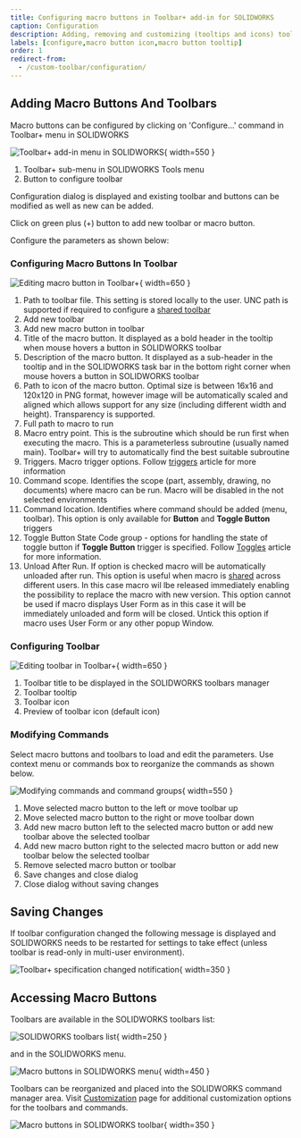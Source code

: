 ```yaml
---
title: Configuring macro buttons in Toolbar+ add-in for SOLIDWORKS
caption: Configuration
description: Adding, removing and customizing (tooltips and icons) toolbars and macro buttons in Toolbar+ add-in for SOLIDWORKS
labels: [configure,macro button icon,macro button tooltip]
order: 1
redirect-from:
  - /custom-toolbar/configuration/
---
```

## Adding Macro Buttons And Toolbars

Macro buttons can be configured by clicking on 'Configure...' command in Toolbar+ menu in SOLIDWORKS

![Toolbar+ add-in menu in SOLIDWORKS](custom-toolbar-menu.png){ width=550 }

1. Toolbar+ sub-menu in SOLIDWORKS Tools menu
1. Button to configure toolbar

Configuration dialog is displayed and existing toolbar and buttons can be modified as well as new can be added.

Click on green plus (+) button to add new toolbar or macro button.

Configure the parameters as shown below:

### Configuring Macro Buttons In Toolbar

![Editing macro button in Toolbar+](edit-macro.png){ width=650 }

1. Path to toolbar file. This setting is stored locally to the user. UNC path is supported if required to configure a [shared toolbar](../multi-user/)
1. Add new toolbar
1. Add new macro button in toolbar
1. Title of the macro button. It displayed as a bold header in the tooltip when mouse hovers a button in SOLIDWORKS toolbar
1. Description of the macro button. It displayed as a sub-header in the tooltip and in the SOLIDWORKS task bar in the bottom right corner when mouse hovers a button in SOLIDWORKS toolbar
1. Path to icon of the macro button. Optimal size is between 16x16 and 120x120 in PNG format, however image will be automatically scaled and aligned which allows support for any size (including different width and height). Transparency is supported.
1. Full path to macro to run
1. Macro entry point. This is the subroutine which should be run first when executing the macro. This is a parameterless subroutine (usually named main). Toolbar+ will try to automatically find the best suitable subroutine
1. Triggers. Macro trigger options. Follow [triggers](triggers) article for more information
1. Command scope. Identifies the scope (part, assembly, drawing, no documents) where macro can be run. Macro will be disabled in the not selected environments
1. Command location. Identifies where command should be added (menu, toolbar). This option is only available for **Button** and **Toggle Button** triggers
1. Toggle Button State Code group - options for handling the state of toggle button if **Toggle Button** trigger is specified. Follow [Toggles](toggles/) article for more information.
1. Unload After Run. If option is checked macro will be automatically unloaded after run. This option is useful when macro is [shared](../multi-user/) across different users. In this case macro wil lbe released immediately enabling the possibility to replace the macro with new version. This option cannot be used if macro displays User Form as in this case it will be immediately unloaded and form will be closed. Untick this option if macro uses User Form or any other popup Window.

### Configuring Toolbar

![Editing toolbar in Toolbar+](edit-toolbar.png){ width=650 }

1. Toolbar title to be displayed in the SOLIDWORKS toolbars manager
1. Toolbar tooltip
1. Toolbar icon
1. Preview of toolbar icon (default icon)

### Modifying Commands

Select macro buttons and toolbars to load and edit the parameters. Use context menu or commands box to reorganize the commands as shown below.

![Modifying commands and command groups](modifying-commands.png){ width=550 }

1. Move selected macro button to the left or move toolbar up
1. Move selected macro button to the right or move toolbar down
1. Add new macro button left to the selected macro button or add new toolbar above the selected toolbar
1. Add new macro button right to the selected macro button or add new toolbar below the selected toolbar
1. Remove selected macro button or toolbar
1. Save changes and close dialog
1. Close dialog without saving changes

## Saving Changes

If toolbar configuration changed the following message is displayed and SOLIDWORKS needs to be restarted for settings to take effect (unless toolbar is read-only in multi-user environment).

![Toolbar+ specification changed notification](toolbar-spec-changed.png){ width=350 }

## Accessing Macro Buttons

Toolbars are available in the SOLIDWORKS toolbars list:

![SOLIDWORKS toolbars list](solidworks-toolbars.png){ width=250 }

and in the SOLIDWORKS menu.

![Macro buttons in SOLIDWORKS menu](custom-toolbar-commands-menu.png){ width=450 }

Toolbars can be reorganized and placed into the SOLIDWORKS command manager area. Visit [Customization](../customization/) page for additional customization options for the toolbars and commands.

![Macro buttons in SOLIDWORKS toolbar](custom-toolbar-commands.png){ width=350 }